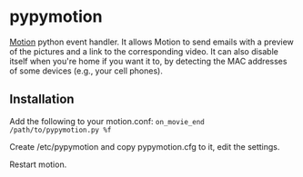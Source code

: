 pypymotion
==========

[Motion](http://www.lavrsen.dk/foswiki/bin/view/Motion/WebHome) python event handler. It allows Motion to send emails with a preview of the pictures and a link to the corresponding video.
It can also disable itself when you're home if you want it to, by detecting the MAC addresses of some devices (e.g., your cell phones).

Installation
------------
Add the following to your motion.conf:
```on_movie_end /path/to/pypymotion.py %f```

Create /etc/pypymotion and copy pypymotion.cfg to it, edit the settings.

Restart motion.

